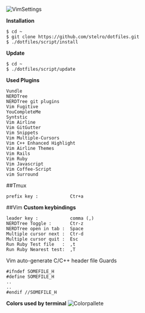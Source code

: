 ![VimSettings](http://s16.postimg.org/rx6kfhm6t/vimsettings.png)

**Installation**
```
$ cd ~
$ git clone https://github.com/stelro/dotfiles.git
$ ./dotfiles/script/install
```

**Update**
```
$ cd ~
$ ./dotfiles/script/update
```

**Used Plugins**
```
Vundle
NERDTree
NERDTree git plugins
Vim Fugitive
YouCompleteMe
Syntstic
Vim Airline
Vim GitGutter
Vim Snippets
Vim Multiple-Cursors
Vim C++ Enhanced Highlight
Vim Airline Themes
Vim Rails
Vim Ruby
Vim Javascript
Vim Coffee-Script
vim Surround
```

##Tmux
```
prefix key :			Ctr+a
```
##Vim
**Custom keybindings**
```
leader key :			comma (,)
NERDTree Toggle :		Ctr-z
NERDTree open in tab :	Space
Multiple cursor next :	Ctr-d
Multiple cursor quit :	Esc
Run Ruby Test file	 :  ,t
Run Ruby Nearest test:	,T
```

Vim auto-generate C/C++ header file Guards
```
#ifndef SOMEFILE_H	
#define SOMEFILE_H
..
..
#endif //SOMEFILE_H
```



**Colors used by terminal**
![Colorpallete](http://s10.postimg.org/bknlpcwrt/pallete.png)
